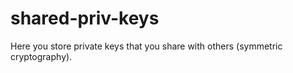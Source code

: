 # shared-priv-keys
Here you store private keys that you share with others (symmetric cryptography).
